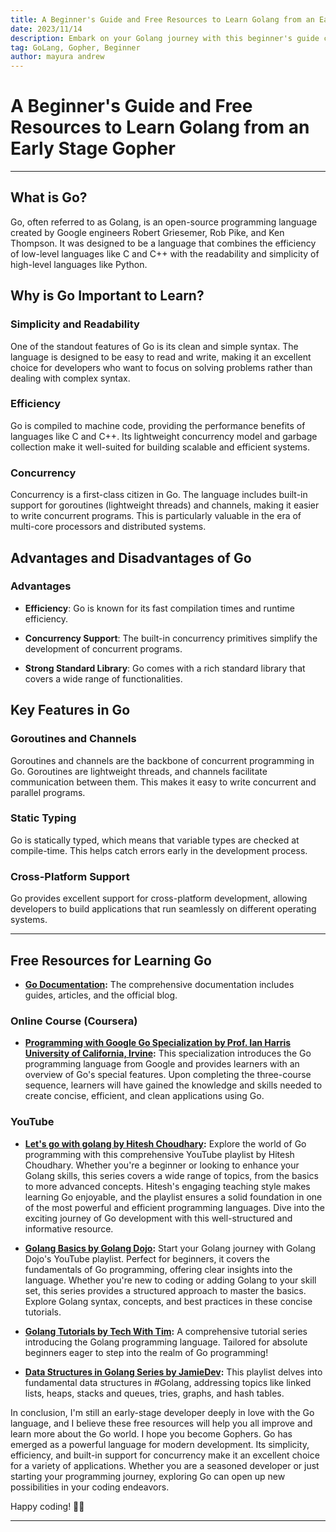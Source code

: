 ```yaml
---
title: A Beginner's Guide and Free Resources to Learn Golang from an Early Stage Gopher🐹
date: 2023/11/14
description: Embark on your Golang journey with this beginner's guide curated by an early-stage Gopher. Explore free resources, master the language, and unlock the potential of Go programming. Start your coding adventure now! 🚀🐹 #Golang #ProgrammingJourney
tag: GoLang, Gopher, Beginner
author: mayura andrew
---
```


#  A Beginner's Guide and Free Resources to Learn Golang from an Early Stage Gopher
---

## What is Go?

Go, often referred to as Golang, is an open-source programming language created by Google engineers Robert Griesemer, Rob Pike, and Ken Thompson. It was designed to be a language that combines the efficiency of low-level languages like C and C++ with the readability and simplicity of high-level languages like Python.

## Why is Go Important to Learn?

### Simplicity and Readability

One of the standout features of Go is its clean and simple syntax. The language is designed to be easy to read and write, making it an excellent choice for developers who want to focus on solving problems rather than dealing with complex syntax.

### Efficiency

Go is compiled to machine code, providing the performance benefits of languages like C and C++. Its lightweight concurrency model and garbage collection make it well-suited for building scalable and efficient systems.

### Concurrency

Concurrency is a first-class citizen in Go. The language includes built-in support for goroutines (lightweight threads) and channels, making it easier to write concurrent programs. This is particularly valuable in the era of multi-core processors and distributed systems.

## Advantages and Disadvantages of Go

### Advantages

- **Efficiency**: Go is known for its fast compilation times and runtime efficiency.
  
- **Concurrency Support**: The built-in concurrency primitives simplify the development of concurrent programs.
  
- **Strong Standard Library**: Go comes with a rich standard library that covers a wide range of functionalities.

## Key Features in Go

### Goroutines and Channels

Goroutines and channels are the backbone of concurrent programming in Go. Goroutines are lightweight threads, and channels facilitate communication between them. This makes it easy to write concurrent and parallel programs.

### Static Typing

Go is statically typed, which means that variable types are checked at compile-time. This helps catch errors early in the development process.

### Cross-Platform Support

Go provides excellent support for cross-platform development, allowing developers to build applications that run seamlessly on different operating systems.

---

## Free Resources for Learning Go


- **[Go Documentation](https://go.dev/doc/):** The comprehensive documentation includes guides, articles, and the official blog.

### Online Course (Coursera)
- **[Programming with Google Go Specialization by Prof. Ian Harris University of California, Irvine](https://www.coursera.org/specializations/google-golang):** This specialization introduces the Go programming language from Google and provides learners with an overview of Go's special features. Upon completing the three-course sequence, learners will have gained the knowledge and skills needed to create concise, efficient, and clean applications using Go.

### YouTube
- **[Let's go with golang by Hitesh Choudhary](https://youtube.com/playlistlist=PLRAV69dS1uWQGDQoBYMZWKjzuhCaOnBpa&si=jN8iH1fY0RVmFRf3):** Explore the world of Go programming with this comprehensive YouTube playlist by Hitesh Choudhary. Whether you're a beginner or looking to enhance your Golang skills, this series covers a wide range of topics, from the basics to more advanced concepts. Hitesh's engaging teaching style makes learning Go enjoyable, and the playlist ensures a solid foundation in one of the most powerful and efficient programming languages. Dive into the exciting journey of Go development with this well-structured and informative resource.

- **[Golang Basics by Golang Dojo](https://youtube.com/playlistlist=PLve39GJ2D71xX0Ham0WoPaYfl8oTzZfN6&si=YLaSz75uZ_cMwSYF):** Start your Golang journey with Golang Dojo's YouTube playlist. Perfect for beginners, it covers the fundamentals of Go programming, offering clear insights into the language. Whether you're new to coding or adding Golang to your skill set, this series provides a structured approach to master the basics. Explore Golang syntax, concepts, and best practices in these concise tutorials.

- **[Golang Tutorials by Tech With Tim](https://youtube.com/playlist?list=PLzMcBGfZo4-mtY_SE3HuzQJzuj4VlUG0q&si=sciqG4wOBNESllOM):** A comprehensive tutorial series introducing the Golang programming language. Tailored for absolute beginners eager to step into the realm of Go programming!

- **[Data Structures in Golang Series by JamieDev](https://youtube.com/playlist?list=PL0q7mDmXPZm7s7weikYLpNZBKk5dCoWm6&si=GgrXXMNwarX02EGr):** This playlist delves into fundamental data structures in #Golang, addressing topics like linked lists, heaps, stacks and queues, tries, graphs, and hash tables.

In conclusion, I'm still an early-stage developer deeply in love with the Go language, and I believe these free resources will help you all improve and learn more about the Go world. I hope you become Gophers. Go has emerged as a powerful language for modern development. Its simplicity, efficiency, and built-in support for concurrency make it an excellent choice for a variety of applications. Whether you are a seasoned developer or just starting your programming journey, exploring Go can open up new possibilities in your coding endeavors.

Happy coding! 🧑‍💻


---
